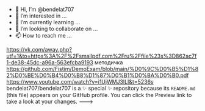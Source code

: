 - 👋 Hi, I’m @bendelat707
- 👀 I’m interested in ...
- 🌱 I’m currently learning ...
- 💞️ I’m looking to collaborate on ...
- 📫 How to reach me ...

https://vk.com/away.php?utf=1&to=https%3A%2F%2Fsmallpdf.com%2Fru%2Ffile%23s%3D862ac7f1-de38-45dc-a96a-563efcba9193
методичка
https://github.com/Fistim/DemoExam/blob/main/%D0%9C%D0%B5%D1%82%D0%BE%D0%B4%D0%B8%D1%87%D0%B1%D0%BA%D0%B0.pdf
https://www.youtube.com/watch?v=i1UjWMJ3lLI&t=5236s
bendelat707/bendelat707 is a ✨ special ✨ repository because its `README.md` (this file) appears on your GitHub profile.
You can click the Preview link to take a look at your changes.
--->
